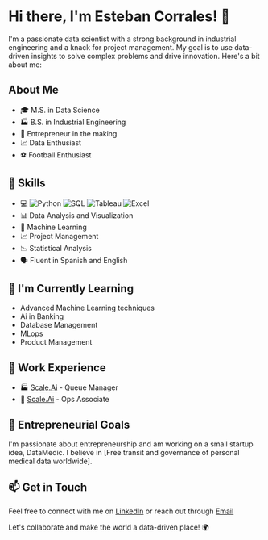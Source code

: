 # Hi there, I'm Esteban Corrales! 👋

I'm a passionate data scientist with a strong background in industrial engineering and a knack for project management. My goal is to use data-driven insights to solve complex problems and drive innovation. Here's a bit about me:

## About Me

- 🎓 M.S. in Data Science
- 🏭 B.S. in Industrial Engineering
- 🚀 Entrepreneur in the making
- 📈 Data Enthusiast
- :soccer: Football Enthusiast

## 🔧 Skills

- 💻 <img src="https://img.shields.io/badge/Python-3776AB?style=for-the-badge&logo=python&logoColor=white" alt="Python"> <img src="https://img.shields.io/badge/SQL-4479A1?style=for-the-badge&logo=postgresql&logoColor=white" alt="SQL"> <img src="https://img.shields.io/badge/Tableau-E97627?style=for-the-badge&logo=tableau&logoColor=white" alt="Tableau"> <img src="https://img.shields.io/badge/Excel-217346?style=for-the-badge&logo=microsoft-excel&logoColor=white" alt="Excel">
- 📊 Data Analysis and Visualization
- 🧠 Machine Learning
- 📈 Project Management
- 📉 Statistical Analysis
- 🗣️ Fluent in Spanish and English

## 🌱 I'm Currently Learning

- Advanced Machine Learning techniques
- Ai in Banking
- Database Management
- MLops
- Product Management

## 💼 Work Experience

- 🏭 [Scale.Ai](https://scale.com/) - Queue Manager
- 🏢 [Scale.Ai](https://scale.com/) - Ops Associate

## 🚀 Entrepreneurial Goals

I'm passionate about entrepreneurship and am working on a small startup idea, DataMedic. I believe in [Free transit and governance of personal medical data worldwide].

## 📫 Get in Touch

Feel free to connect with me on [LinkedIn](www.linkedin.com/in/estebancorrales) or reach out through [Email](e.corralesg@outlook.com) 

Let's collaborate and make the world a data-driven place! 🌍
